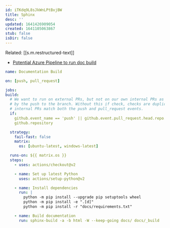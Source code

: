 ```yaml
---
id: iTKdq9L8sJkWnLPtBxjBW
title: Sphinx
desc: ''
updated: 1641426909054
created: 1641105063867
stub: false
isDir: false
---
```


Related: [[s.m.restructured-text]]

- [Potential Azure Pipeline to run doc build](https://github.com/psf/black/blob/main/.github/workflows/doc.yml)

```yaml
name: Documentation Build

on: [push, pull_request]

jobs:
build:
  # We want to run on external PRs, but not on our own internal PRs as they'll be run
  # by the push to the branch. Without this if check, checks are duplicated since
  # internal PRs match both the push and pull_request events.
  if:
	github.event_name == 'push' || github.event.pull_request.head.repo.full_name !=
	github.repository

  strategy:
	fail-fast: false
	matrix:
	  os: [ubuntu-latest, windows-latest]

  runs-on: ${{ matrix.os }}
  steps:
	- uses: actions/checkout@v2

	- name: Set up latest Python
	  uses: actions/setup-python@v2

	- name: Install dependencies
	  run: |
		python -m pip install --upgrade pip setuptools wheel
		python -m pip install -e ".[d]"
		python -m pip install -r "docs/requirements.txt"

	- name: Build documentation
	  run: sphinx-build -a -b html -W --keep-going docs/ docs/_build
```
